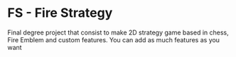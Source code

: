 # FS - Fire Strategy
Final degree project that consist to make 2D strategy game based in chess, Fire Emblem and custom features.
You can add as much features as you want
